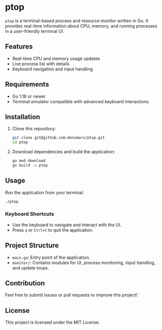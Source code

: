 # ptop

`ptop` is a terminal-based process and resource monitor written in Go. It provides real-time information about CPU, memory, and running processes in a user-friendly terminal UI.

## Features
- Real-time CPU and memory usage updates
- Live process list with details
- Keyboard navigation and input handling

## Requirements
- Go 1.18 or newer
- Terminal emulator compatible with advanced keyboard interactions

## Installation
1. Clone this repository:
   ```sh
   git clone git@github.com:denimars/ptop.git
   cd ptop
   ```
2. Download dependencies and build the application:
   ```sh
   go mod download
   go build -o ptop
   ```

## Usage
Run the application from your terminal:
```sh
./ptop
```

### Keyboard Shortcuts
- Use the keyboard to navigate and interact with the UI.
- Press `q` or `Ctrl+C` to quit the application.

## Project Structure
- `main.go`: Entry point of the application.
- `monitor/`: Contains modules for UI, process monitoring, input handling, and update loops.

## Contribution
Feel free to submit issues or pull requests to improve this project!

## License
This project is licensed under the MIT License.
